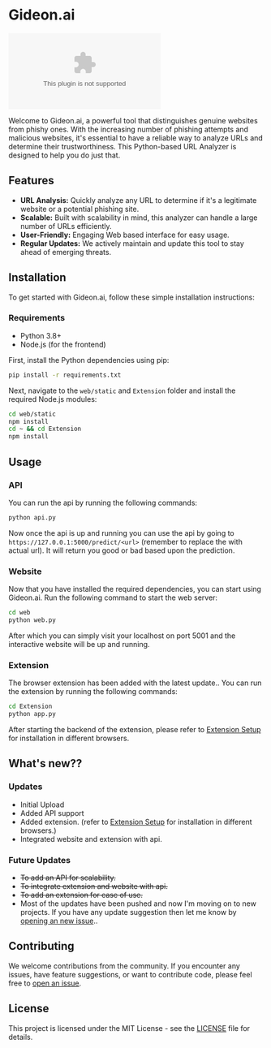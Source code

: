 # Gideon.ai 

![GitHub](https://img.shields.io/github/last-commit/yogeshxd/Gideon.ai)

Welcome to Gideon.ai, a powerful tool that distinguishes genuine websites from phishy ones. With the increasing number of phishing attempts and malicious websites, it's essential to have a reliable way to analyze URLs and determine their trustworthiness. This Python-based URL Analyzer is designed to help you do just that.

## Features

- **URL Analysis:** Quickly analyze any URL to determine if it's a legitimate website or a potential phishing site.
- **Scalable:** Built with scalability in mind, this analyzer can handle a large number of URLs efficiently.
- **User-Friendly:** Engaging Web based interface for easy usage.
- **Regular Updates:** We actively maintain and update this tool to stay ahead of emerging threats.

## Installation

To get started with Gideon.ai, follow these simple installation instructions:

### Requirements

- Python 3.8+
- Node.js (for the frontend)

First, install the Python dependencies using pip:

```bash
pip install -r requirements.txt
```

Next, navigate to the `web/static` and `Extension` folder and install the required Node.js modules:

```bash
cd web/static
npm install
cd ~ && cd Extension
npm install
```

## Usage

### API

You can run the api by running the following commands:

```bash
python api.py
```

Now once the api is up and running you can use the api by going to `https://127.0.0.1:5000/predict/<url>` (remember to replace the <url> with actual url).
It will return you good or bad based upon the prediction.

### Website

Now that you have installed the required dependencies, you can start using Gideon.ai. Run the following command to start the web server:

```bash
cd web
python web.py
```

After which you can simply visit your localhost on port 5001 and the interactive website will be up and running.

### Extension

The browser extension has been added with the latest update.. You can run the extension by running the following commands:

```bash
cd Extension
python app.py
```
After starting the backend of the extension, please refer to [Extension Setup](https://github.com/yogeshxd/Gideon.ai/blob/main/Extension/setup.md) for installation in different browsers.

## What's new??

### Updates
 - Initial Upload
 - Added API support
 - Added extension. (refer to [Extension Setup](https://github.com/yogeshxd/Gideon.ai/blob/main/Extension/setup.md) for installation in different browsers.)
 - Integrated website and extension with api.

### Future Updates
 - ~~To add an API for scalability.~~
 - ~~To integrate extension and website with api.~~
 - ~~To add an extension for ease of use.~~
 - Most of the updates have been pushed and now I'm moving on to new projects. If you have any update suggestion then let me know by [opening an new issue](https://github.com/yogeshxd/Gideon.ai/issues)..

## Contributing

We welcome contributions from the community. If you encounter any issues, have feature suggestions, or want to contribute code, please feel free to [open an issue](https://github.com/yogeshxd/Gideon.ai/issues).

## License

This project is licensed under the MIT License - see the [LICENSE](LICENSE) file for details.
